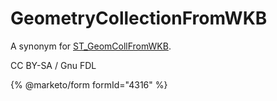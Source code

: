 # GeometryCollectionFromWKB

A synonym for [ST\_GeomCollFromWKB](st_geomcollfromwkb.md).

CC BY-SA / Gnu FDL

{% @marketo/form formId="4316" %}
